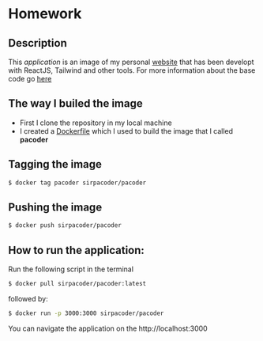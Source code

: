 # Homework

## Description
This *application* is an image of my personal [website]('http://pacoder.com) that has been developt with ReactJS, Tailwind and other tools. For more information about the base code go [here](https://github.com/PacoZG/pacoder)

## The way I builed the image
- First I clone the repository in my local machine
- I created a [Dockerfile](./Dockerfile) which I used to build the image that I called __pacoder__

## Tagging the image
```bash
$ docker tag pacoder sirpacoder/pacoder
```
## Pushing the image
```bash
$ docker push sirpacoder/pacoder   
```

## How to run the application:
Run the following script in the terminal
```bash
$ docker pull sirpacoder/pacoder:latest
```
followed by:
```bash
$ docker run -p 3000:3000 sirpacoder/pacoder
```
You can navigate the application on the http://localhost:3000